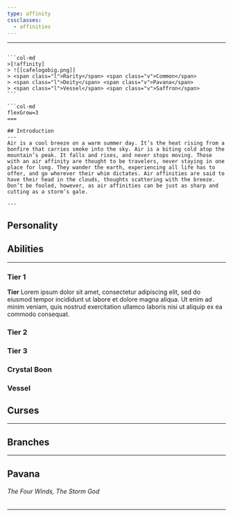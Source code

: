 ```yaml
---
type: affinity
cssclasses:
  - affinities
---
```


---

````col

```col-md
>[!affinity]
> ![[cafelogobig.png]]
> <span class="l">Rarity</span> <span class="v">Common</span> 
> <span class="l">Deity</span> <span class="v">Pavana</span>
> <span class="l">Vessel</span> <span class="v">Saffron</span>
```

```col-md
flexGrow=3
===

## Introduction
---
Air is a cool breeze on a warm summer day. It’s the heat rising from a bonfire that carries smoke into the sky. Air is a biting cold atop the mountain’s peak. It falls and rises, and never stops moving. Those with an air affinity are thought to be travelers, never staying in one place for long. They wander the earth, experiencing all life has to offer, and go wherever their whim dictates. Air affinities are said to have their head in the clouds, thoughts scattering with the breeze. Don’t be fooled, however, as air affinities can be just as sharp and cutting as a storm’s gale. 

---
````

## Personality

## Abilities 
---

### Tier 1

**Tier**
Lorem ipsum dolor sit amet, consectetur adipiscing elit, sed do eiusmod tempor incididunt ut labore et dolore magna aliqua. Ut enim ad minim veniam, quis nostrud exercitation ullamco laboris nisi ut aliquip ex ea commodo consequat. 

### Tier 2


### Tier 3


### Crystal Boon


### Vessel


## Curses
---

## Branches
---

## Pavana
######  The Four Winds, The Storm God
----
